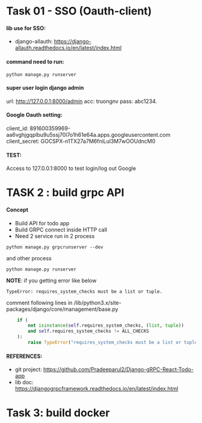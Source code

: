 # Task 01 - SSO (Oauth-client)

#### lib use for SSO:
- django-allauth: https://django-allauth.readthedocs.io/en/latest/index.html

#### command need to run:
```shell
python manage.py runserver
```

#### super user login django admin
url: http://127.0.0.1:8000/admin
acc: truongnv
pass: abc1234.

#### Google Oauth setting:
client_id: 891600359969-aa6vghjgqplbu9u5ssj70l7o1h61e64a.apps.googleusercontent.com
client_secret: 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

#### TEST:
Access to 127.0.0.1:8000 to test login/log out Google

# TASK 2 : build grpc API

#### Concept
- Build API for todo app
- Build GRPC connect inside HTTP call
- Need 2 service run in 2 process
```
python manage.py grpcrunserver --dev
```

and other process
```
python manage.py runserver
```


**NOTE**: if you getting error like below

`TypeError: requires_system_checks must be a list or tuple.`

comment following lines in /lib/python3.x/site-packages/django/core/management/base.py

```python
    if (
        not isinstance(self.requires_system_checks, (list, tuple))
        and self.requires_system_checks != ALL_CHECKS
    ):
        raise TypeError("requires_system_checks must be a list or tuple.")
```


#### REFERENCES: 
- git project: https://github.com/Pradeeparul2/Django-gRPC-React-Todo-app
- lib doc: https://djangogrpcframework.readthedocs.io/en/latest/index.html

# Task 3: build docker 
